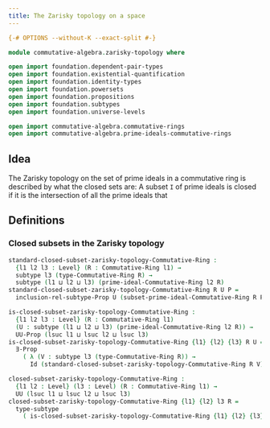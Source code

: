 ```yaml
---
title: The Zarisky topology on a space
---
```


```agda
{-# OPTIONS --without-K --exact-split #-}

module commutative-algebra.zarisky-topology where

open import foundation.dependent-pair-types
open import foundation.existential-quantification
open import foundation.identity-types
open import foundation.powersets
open import foundation.propositions
open import foundation.subtypes
open import foundation.universe-levels

open import commutative-algebra.commutative-rings
open import commutative-algebra.prime-ideals-commutative-rings
```

## Idea

The Zarisky topology on the set of prime ideals in a commutative ring is described by what the closed sets are: A subset `I` of prime ideals is closed if it is the intersection of all the prime ideals that

## Definitions

### Closed subsets in the Zarisky topology

```agda
standard-closed-subset-zarisky-topology-Commutative-Ring :
  {l1 l2 l3 : Level} (R : Commutative-Ring l1) →
  subtype l3 (type-Commutative-Ring R) →
  subtype (l1 ⊔ l2 ⊔ l3) (prime-ideal-Commutative-Ring l2 R)
standard-closed-subset-zarisky-topology-Commutative-Ring R U P =
  inclusion-rel-subtype-Prop U (subset-prime-ideal-Commutative-Ring R P)

is-closed-subset-zarisky-topology-Commutative-Ring :
  {l1 l2 l3 : Level} (R : Commutative-Ring l1)
  (U : subtype (l1 ⊔ l2 ⊔ l3) (prime-ideal-Commutative-Ring l2 R)) →
  UU-Prop (lsuc l1 ⊔ lsuc l2 ⊔ lsuc l3)
is-closed-subset-zarisky-topology-Commutative-Ring {l1} {l2} {l3} R U =
  ∃-Prop
    ( λ (V : subtype l3 (type-Commutative-Ring R)) →
      Id (standard-closed-subset-zarisky-topology-Commutative-Ring R V) U)

closed-subset-zarisky-topology-Commutative-Ring :
  {l1 l2 : Level} (l3 : Level) (R : Commutative-Ring l1) →
  UU (lsuc l1 ⊔ lsuc l2 ⊔ lsuc l3)
closed-subset-zarisky-topology-Commutative-Ring {l1} {l2} l3 R =
  type-subtype
    ( is-closed-subset-zarisky-topology-Commutative-Ring {l1} {l2} {l3} R)
```
